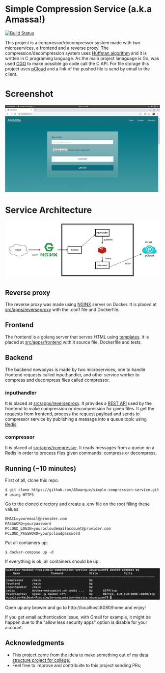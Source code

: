 # Simple Compression Service (a.k.a Amassa!)
[![Build Status](https://travis-ci.com/ABuarque/simple-compression-service.svg?branch=master)](https://travis-ci.com/ABuarque/simple-compression-service)

This project is a compressor/decompressor system made with two microservices, a frontend and a reverse proxy. The compression/decompression system uses [Huffman algorithm](https://en.wikipedia.org/wiki/Huffman_coding) and it is written in C programing language. As the main project lanaguage is Go, was used [CGO](https://golang.org/cmd/cgo/#hdr-Using_cgo_with_the_go_command) to make possible go code call the C API. For file storage this project uses [pCloud](https://www.pcloud.com/) and a link of the pushed file is send by email to the client. 

# Screenshot
![alt text](https://github.com/ABuarque/simple-compression-service/blob/master/docs/img/amassa.png)

# Service Architecture
![alt text](https://github.com/ABuarque/simple-compression-service/blob/master/docs/img/diagram.png)

## Reverse proxy
The reverse proxy was made using [NGINX](https://www.nginx.com/) server on Docker. It is placed at [src/apps/reverseproxy](https://github.com/ABuarque/simple-compression-service/tree/master/src/apps/reverseproxy) with the .conf file and Dockerfile.

## Frontend
The frontend is a golang server that serves HTML using [templates](https://golang.org/pkg/html/template/). It is placed at [src/apps/frontend](https://github.com/ABuarque/simple-compression-service/tree/master/src/apps/frontend) with it source file, Dockerfile and tests.

## Backend
The backend nowadyas is made by two microservices, one to handle frontend requests called inputhandler, and other service worker to compress and decompress files called compressor. 

### inputhandler
It is placed at [src/apps/reverseproxy](https://github.com/ABuarque/simple-compression-service/tree/master/src/apps/inputhandler). It provides a [REST API](https://pt.wikipedia.org/wiki/REST) used by the frontend to make compression or decompression for given files. It get the requests from frontend, process the request payload and sends to compressor service by publishing a message into a queue topic using [Redis](https://redis.io/).  

### compressor
It is placed at [src/apps/compressor](https://github.com/ABuarque/simple-compression-service/tree/master/src/apps/compressor). It reads messages from a queue on a Redis in order to process files given commands: compress or decompress. 

## Running (~10 minutes)
First of all, clone this repo:
```
$ git clone https://github.com/ABuarque/simple-compression-service.git # using HTTPS

```
Go to the cloned directory and create a .env file on the root filling these values:
```
EMAIL=youremail@provider.com
PASSWORD=yourpassword
PCLOUD_LOGIN=yourpcloudemailaccount@provider.com
PCLOUD_PASSWORD=yourpcloudpassword
```
Put all containers up:
```
$ docker-compose up -d
```

If everything is ok, all containers should be up:

![alt text](https://github.com/ABuarque/simple-compression-service/blob/master/docs/img/containers.png)

Open up any brower and go to http://localhost:8080/home and enjoy!

If you get email authentication issue, with Gmail for example, it might be happen due to the "allow less security apps" option is disable for your account.

## Acknowledgments
- This project came from the ideia to make something out of [my data structure project for college](https://github.com/ABuarque/huffman);
- Feel free to improve and contribuite to this project sending PRs;

